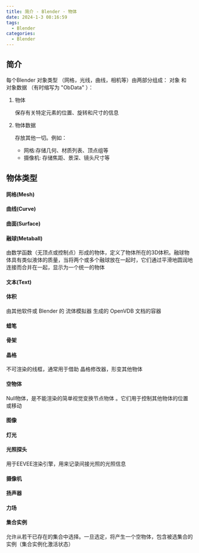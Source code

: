 ```yaml
---
title: 简介 - Blender · 物体
date: 2024-1-3 08:16:59
tags:
  - Blender
categories:
  - Blender
---
```


## 简介

每个Blender 对象类型 （网格，光线，曲线，相机等）由两部分组成： 对象 和 对象数据 （有时缩写为 "ObData" ）：

1. 物体

   保存有关特定元素的位置、旋转和尺寸的信息

2. 物体数据

   存放其他一切。例如：

   - 网格:存储几何、材质列表、顶点组等
   - 摄像机: 存储焦距、景深、镜头尺寸等

## 物体类型

#### 网格(Mesh)

#### 曲线(Curve)

#### 曲面(Surface)

#### 融球(Metaball)

由数学函数（无顶点或控制点）形成的物体，定义了物体所在的3D体积。融球物体具有类似液体的质量，当将两个或多个融球放在一起时，它们通过平滑地圆润地连接而合并在一起，显示为一个统一的物体

#### 文本(Text)

#### 体积

由其他软件或 Blender 的 流体模拟器 生成的 OpenVDB 文档的容器

#### 蜡笔

#### 骨架

#### 晶格

不可渲染的线框，通常用于借助 晶格修改器，形变其他物体

#### 空物体

Null物体，是不能渲染的简单视觉变换节点物体 。它们用于控制其他物体的位置或移动

#### 图像

#### 灯光

#### 光照探头

用于EEVEE渲染引擎，用来记录间接光照的光照信息

#### 摄像机

#### 扬声器

#### 力场

#### 集合实例

允许从若干已存在的集合中选择。一旦选定，将产生一个空物体，包含被选集合的实例（集合实例化激活状态）
